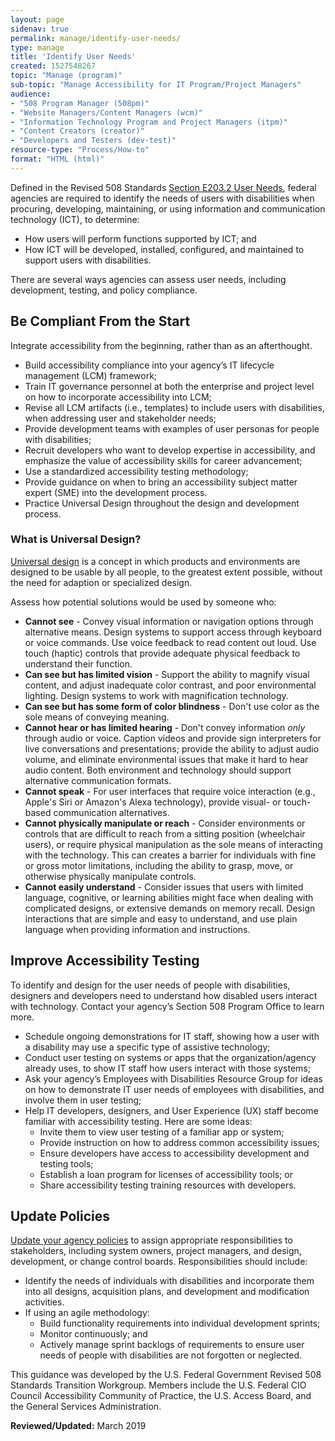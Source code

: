 ```yaml
---
layout: page
sidenav: true
permalink: manage/identify-user-needs/
type: manage
title: 'Identify User Needs'
created: 1527548267
topic: "Manage (program)"
sub-topic: "Manage Accessibility for IT Program/Project Managers"
audience:
- "508 Program Manager (508pm)"
- "Website Managers/Content Managers (wcm)"
- "Information Technology Program and Project Managers (itpm)"
- "Content Creators (creator)"
- "Developers and Testers (dev-test)"
resource-type: "Process/How-to"
format: "HTML (html)"
---
```


Defined in the Revised 508 Standards [Section E203.2 User Needs][1], federal agencies are required to identify the needs of users with disabilities when procuring, developing, maintaining, or using information and communication technology (ICT), to determine:

  * How users will perform functions supported by ICT; and
  * How ICT will be developed, installed, configured, and maintained to support users with disabilities.

There are several ways agencies can assess user needs, including development, testing, and policy compliance.

## Be Compliant From the Start

Integrate accessibility from the beginning, rather than as an afterthought.

  * Build accessibility compliance into your agency’s IT lifecycle management (LCM) framework;
  * Train IT governance personnel at both the enterprise and project level on how to incorporate accessibility into LCM;
  * Revise all LCM artifacts (i.e., templates) to include users with disabilities, when addressing user and stakeholder needs;
  * Provide development teams with examples of user personas for people with disabilities;
  * Recruit developers who want to develop expertise in accessibility, and emphasize the value of accessibility skills for career advancement;
  * Use a standardized accessibility testing methodology;
  * Provide guidance on when to bring an accessibility subject matter expert (SME) into the development process.
  * Practice Universal Design throughout the design and development process.

### What is Universal Design?

[Universal design][2] is a concept in which products and environments are designed to be usable by all people, to the greatest extent possible, without the need for adaption or specialized design.

Assess how potential solutions would be used by someone who:

  * **Cannot see** - Convey visual information or navigation options through alternative means. Design systems to support access through keyboard or voice commands. Use voice feedback to read content out loud. Use touch (haptic) controls that provide adequate physical feedback to understand their function.
  * **Can see but has limited vision** - Support the ability to magnify visual content, and adjust inadequate color contrast, and poor environmental lighting. Design systems to work with magnification technology.
  * **Can see but has some form of color blindness** - Don't use color as the sole means of conveying meaning.
  * **Cannot hear or has limited hearing** - Don't convey information _only_ through audio or voice. Caption videos and provide sign interpreters for live conversations and presentations; provide the ability to adjust audio volume, and eliminate environmental issues that make it hard to hear audio content. Both environment and technology should support alternative communication formats.
  * **Cannot speak** - For user interfaces that require voice interaction (e.g., Apple's Siri or Amazon's Alexa technology), provide visual- or touch-based communication alternatives.
  * **Cannot physically manipulate or reach** - Consider environments or controls that are difficult to reach from a sitting position (wheelchair users), or require physical manipulation as the sole means of interacting with the technology. This can creates a barrier for individuals with fine or gross motor limitations, including the ability to grasp, move, or otherwise physically manipulate controls.
  * **Cannot easily understand** - Consider issues that users with limited language, cognitive, or learning abilities might face when dealing with complicated designs, or extensive demands on memory recall. Design interactions that are simple and easy to understand, and use plain language when providing information and instructions.

## Improve Accessibility Testing

To identify and design for the user needs of people with disabilities, designers and developers need to understand how disabled users interact with technology. Contact your agency’s Section 508 Program Office to learn more.

  * Schedule ongoing demonstrations for IT staff, showing how a user with a disability may use a specific type of assistive technology;
  * Conduct user testing on systems or apps that the organization/agency already uses, to show IT staff how users interact with those systems;
  * Ask your agency’s Employees with Disabilities Resource Group for ideas on how to demonstrate IT user needs of employees with disabilities, and involve them in user testing;
  * Help IT developers, designers, and User Experience (UX) staff become familiar with accessibility testing. Here are some ideas:
    * Invite them to view user testing of a familiar app or system;
    * Provide instruction on how to address common accessibility issues;
    * Ensure developers have access to accessibility development and testing tools;
    * Establish a loan program for licenses of accessibility tools; or
    * Share accessibility testing training resources with developers.

## Update Policies

[Update your agency policies][3] to assign appropriate responsibilities to stakeholders, including system owners, project managers, and design, development, or change control boards. Responsibilities should include:

  * Identify the needs of individuals with disabilities and incorporate them into all designs, acquisition plans, and development and modification activities.
  * If using an agile methodology:
    * Build functionality requirements into individual development sprints;
    * Monitor continuously; and
    * Actively manage sprint backlogs of requirements to ensure user needs of people with disabilities are not forgotten or neglected.

This guidance was developed by the U.S. Federal Government Revised 508 Standards Transition Workgroup. Members include the U.S. Federal CIO Council Accessibility Community of Practice, the U.S. Access Board, and the General Services Administration.

  


**Reviewed/Updated:** March 2019

 [1]: https://www.access-board.gov/guidelines-and-standards/communications-and-it/about-the-ict-refresh/final-rule/text-of-the-standards-and-guidelines#E203-functionality
 [2]: {{site.baseurl}}/create/universal-design
 [3]: {{site.baseurl}}/manage/laws-and-policies/update-agency-policies
